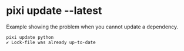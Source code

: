 # pixi update --latest

Example showing the problem when you cannot update a dependency.

```
pixi update python
✔ Lock-file was already up-to-date
```
